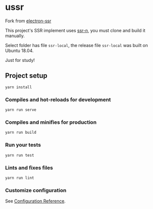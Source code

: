 # ussr

Fork from [electron-ssr](https://github.com/erguotou520/electron-ssr)

This project's SSR implement uses [ssr-n](https://github.com/ShadowsocksR-Live/shadowsocksr-native), you must clone and build it manually.

Select folder has file `ssr-local`, the release file `ssr-local` was built on Ubuntu 18.04.

Just for study!

## Project setup
```
yarn install
```

### Compiles and hot-reloads for development
```
yarn run serve
```

### Compiles and minifies for production
```
yarn run build
```

### Run your tests
```
yarn run test
```

### Lints and fixes files
```
yarn run lint
```

### Customize configuration
See [Configuration Reference](https://cli.vuejs.org/config/).
